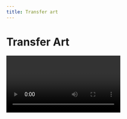 ```yaml
---
title: Transfer art
---
```


# Transfer Art

<Video url="https://www.youtube.com/embed/M5gfNqKMQlk" />

Moving layers between Photoshop/Animate and After Effects is one of the core features of Timelord and makes export and import as seamless as possible.

## Layer export/import

<Screenshot 
    url="/timelord/toolbar-render.png" 
    alt="Render" 
    width="425px"
    center
 />

Instead of rendering everything visible in a timeline, Timelord will solo then export each selected layer or group as its own file to make compositing in Ae possible. 

### Auto Import

After layers finish exporting, After Effects will be instructed to batch import the layers and add them to the open Ae comp.

<Screenshot url="/timelord/export-flowchart.png" 
    alt="Export flowchart" 
    width="auto"
    zoom
    />

## File names
Rendered files will be named based on the layer or group name (Ps/An) or the comp name (Ae). On export, files will be overwritten so ***be sure your layers have unique names***. 

### Automatic layer renaming
To prevent layers from being overwritten in a single export, all layers in your Ps/An timeline will be given unique names. Multiple layers with the same name, they will have incrementing numbers added to their names.

```
- Snake
- Skull
- Snake
- Snake
```

Will become: 

```
- Snake 3
- Skull
- Snake 2
- Snake 
```

### Timestamps
Adobe apps do a lot behind the scenes to cache what you need, but sometimes they fail to update when you replace footage. If you find that your renders fail to update, enable timestamps for the exporting app in [settings](./settings). Exported files will have a timestamp added to the end so the importing app sees it as a fresh file. 

The timestamp is made up of 2 digits for the year, month, date, hour, minute, second. 

`2020, July 30, 3:37:30pm` becomes `LayerName_200730-153730.swf`


<Screenshot 
    url="/timelord/icon/render.svg" 
    alt="Render selected layers" 
    toolbar />

## Animate → Ae

Selected layers or groups will be exported as individual .swf files. 

After layers finish exporting, After Effects will batch import the layers and add them to the open Ae comp. If layers already exist in the project or comp, the footage will be reloaded. 

<Screenshot 
    url="/timelord/icon/render.svg" 
    alt="Render selected layers" 
    toolbar />

## Photoshop → Ae

Photoshop files may contain timeline or still layers. Timelord will first check which kind of file it is. If it has a timeline, it will export selected layer groups as PNG sequences. If the project is static, selected layers will be exported as PNGs with transparency. 

Once finished exporting, After Effects will batch import the layers and add them to the open Ae comp. If layers already exist in the project or comp, the footage will be reloaded. 

::: tip Render range
The length of the png sequence is determined by the frame range of the Ps timeline. Because files are overwritten with each export, this also means it is possible to export only a range of frames and leave those outside the frame range unaffected.
:::

*Blending modes* will also be transferred with exported layers when adding layers to a comp. 

### Trim opacity
*New in version 1.1*, transparent pixels will be trimmed off the sides to PNGs before importing into Ae, and positioned to match their appearance in Ps. 

Transferring layers that are already in an Ae comp will update their position and set additional position keyframes at the playhead if already keyframed.

### Live text
*New in version 1.1*, text layers will be transferred to Ae as live text. This is only supported on PSDs without a timeline.

If the PSD contains multiple artboards, text layers will only be aligned on the first artboard. Because of some Adobe limitations, it is only possible to find the absolute position of a text within the document –meaning the first artboard.

::: warning Text the wrong size?
Did you CTRL/CMD+T to resize the text layer? Unfortunately, Adobe has not made these size changes available to the scripting API. Even though the font size updates in Ps, the code can't see it. 

Either create a new text layer with the update size, or SHIFT+Click to export as PNG for use as a reference in Ae.
:::

### Artboards
Ps artboards typically contain a filled background that will show up in PNG layer renders. To avoid this, *version 1.1+* will automatically switch this background to transparent. This is available manually by selecting the Artboard in the layers panel then adjusting the **Artboard background color** within the **Properties** panel

## After Effects → Ps/An

<Screenshot 
    url="/timelord/ae-compress.png" 
    alt="Export Ae comp reference" 
    width="220px"
    left />

Render the open Ae comp as a video for reference as you draw. From Ae, buttons are color-coded to which app it will be sent. The open Ae comp will be rendered, compressed as an h.264 and imported into Ps/An.

Ae rendering is done with a selected output module first,  then recompressed to h.264. Lossless is the default but may be reassigned from the dropdown. If you create a new output module and do not see it in the list, right-click the panel to reload and update the dropdown. 
<br />

### Error: macOS cannot verify the developer of "ffmpeg"
FFMPEG is used to compress the rendered MOV into an MP4 that Ps and An may playback, but due to increased security measures, Mac OS will ask for your approval before running it the first time.

Steps to [allow FFMPEG](allow-ffmpeg)

We are not installing or running anything harmful on your machine. Promise.


### Color shift
h.264 is a requirement for Animate and keeps temporary file sizes low for Photoshop. This is a lossy compression and there will be a color shift. Do not color pick this layer and expect accurate color representation.

::: warning Ps fails to update
If the imported video in Ps is unchanged upon re-rendering, restart Photoshop or enable [timestamps](settings.html#add-timestamp-to-render-filename) for renders from Ae. The way Ps stores video data in memory is related to the file name and it cannot always tell when you overwrite a video file. 
:::

## Manual export path

<Screenshot 
    url="/timelord/ae-manual.png" 
    alt="Manual export path" 
    width="220px"
    right />

If you prefer knowing exactly where things are saved each time or wish to use your own file management system simply uncheck **Render to project file path** in the Ae panel's **Options** (or right click > **Customize**). Each time you export with Timelord, it will ask where to save files. Exported files will still be auto-imported into Ae.

### Manual path fallback

If you don't have an Ae project saved or Ae is not open, Timelord will ask you where you want to save the files. This may be used to bypass the Ae auto-import if you are handing off layers to a compositor. 


## Relative path process

Timelord uses the open Ae project file as the anchor from where to export files. This is to support the idea of *project folder templates* –where all of your assets are stored in the same location each time. As long as you consistently use the same project folder structure you shouldn't need to change this. 

<Screenshot 
    url="/timelord/ae-relative.png" 
    alt="Relative export path" 
    width="220px"
    right />



### Setting the relative path

By default, this relative path is set to a **Timelord** folder in the same parent folder as your project file. With an Ae project saved and open, click the relative path selector to choose where Timelord should save files in relation to the Ae project file. 

A common location to store renders is one folder up from the Ae project and into an Assets folder:

`../Assets/Timelord`


### Sub-folders

Exported files are then grouped by type into sub-folders by their file type.

```
├── 📂 Timelord
│   ├── 📂 MOV
│   │   │   └── Ae comp name.mp4
│   ├── 📂 PNG
│   │   │   └── Ps layer name.mp4
│   ├── 📂 SWF
│   │   │   └── An layer name.mp4
│   ├── 📂 SEQ
│   │   ├── Ps Layer name
│   │   │   │   └── Ps Layer Name_0000.png
│   │   │   │   └── Ps Layer Name_0001.png
│   │   │   │   └── Ps Layer Name_0002.png
```

### What is this ./ stuff?

This might be completely new and that's ok. This is a short-hand for how computers view folders and their relation to one another. This is how Timelord knows how many folders to go up and over to save files.

```bash
/   = Root directory
.   = This location
..  = Up one directory
./  = Current directory
../ = Parent of current directory
../../ = Two directories up
```

<br />

<Screenshot 
    url="/timelord/ae-relative.png" 
    alt="Open render folder" 
    width="220px"
    right />

## I lost my files 😩

If you misplace where the relative path is located on your drive, **SHIFT** click the relative path picker to reveal this folder on disk.

<br />

<Screenshot 
    url="/timelord/icon/render-all.svg" 
    alt="Render timeline" 
    toolbar />

## Render full timeline (An only) 
Some workflows may prefer to export a SWF of your full timeline rather than individual layers. This button is [hidden by default](settings.html#customize-toolbar). Idea via [Johannes Fast](https://www.instagram.com/johanimation)


<Screenshot 
    url="/timelord/icon/send-proj.svg" 
    alt="Import PSD/FLA" 
    toolbar />

## Import full PSD/FLA files

This behavior goes against some of the proposed Timelord conventions but hey, it's your project. Work how you want. These buttons are [hidden by default](settings.html#customize-toolbar).

### PSD → Ae

When importing a PSD to Ae, you will be asked how to import:

- As a single layer of footage
- As a mullti-layer comp
    - Great for importing a prepped and final PSD. 
    - Note, this is a one way import and changes made to the PSD will not update.